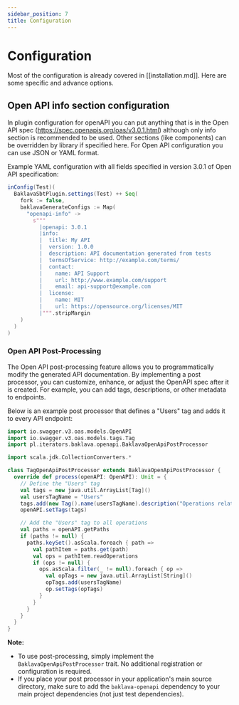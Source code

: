 ```yaml
---
sidebar_position: 7
title: Configuration
---
```


# Configuration

Most of the configuration is already covered in [[installation.md]]. Here are some specific and advance options.

## Open API info section configuration

In plugin configuration for openAPI you can put anything that is in the Open API spec (https://spec.openapis.org/oas/v3.0.1.html) although only info section is recommended to be used. Other sections (like components) can be overridden by library if specified here. For Open API configuration you can use JSON or YAML format.

Example YAML configuration with all fields specified in version 3.0.1 of Open API specification:
```sbt
inConfig(Test)(
  BaklavaSbtPlugin.settings(Test) ++ Seq(
    fork := false,
    baklavaGenerateConfigs := Map(
      "openapi-info" ->
        s"""
          |openapi: 3.0.1
          |info:
          |  title: My API
          |  version: 1.0.0
          |  description: API documentation generated from tests
          |  termsOfService: http://example.com/terms/
          |  contact:
          |    name: API Support
          |    url: http://www.example.com/support
          |    email: api-support@example.com
          |  license:
          |    name: MIT
          |    url: https://opensource.org/licenses/MIT
          |""".stripMargin
    )
  )
)
```

### Open API Post-Processing


The Open API post-processing feature allows you to programmatically modify the generated API documentation. By implementing a post processor, you can customize, enhance, or adjust the OpenAPI spec after it is created. For example, you can add tags, descriptions, or other metadata to endpoints.

Below is an example post processor that defines a "Users" tag and adds it to every API endpoint:

```scala
import io.swagger.v3.oas.models.OpenAPI
import io.swagger.v3.oas.models.tags.Tag
import pl.iterators.baklava.openapi.BaklavaOpenApiPostProcessor

import scala.jdk.CollectionConverters.*

class TagOpenApiPostProcessor extends BaklavaOpenApiPostProcessor {
  override def process(openAPI: OpenAPI): Unit = {
    // Define the "Users" tag
    val tags = new java.util.ArrayList[Tag]()
    val usersTagName = "Users"
    tags.add(new Tag().name(usersTagName).description("Operations related to users"))
    openAPI.setTags(tags)

    // Add the "Users" tag to all operations
    val paths = openAPI.getPaths
    if (paths != null) {
      paths.keySet().asScala.foreach { path =>
        val pathItem = paths.get(path)
        val ops = pathItem.readOperations
        if (ops != null) {
          ops.asScala.filter(_ != null).foreach { op =>
            val opTags = new java.util.ArrayList[String]()
            opTags.add(usersTagName)
            op.setTags(opTags)
          }
        }
      }
    }
  }
}
```


**Note:**
- To use post-processing, simply implement the `BaklavaOpenApiPostProcessor` trait. No additional registration or configuration is required.
- If you place your post processor in your application's main source directory, make sure to add the `baklava-openapi` dependency to your main project dependencies (not just test dependencies).
